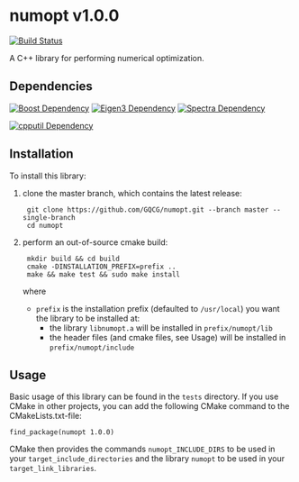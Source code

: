 # numopt v1.0.0

[![Build Status](https://travis-ci.org/GQCG/numopt.svg?branch=master)](https://travis-ci.org/GQCG/numopt)

A C++ library for performing numerical optimization.



## Dependencies
[![Boost Dependency](https://img.shields.io/badge/Boost-1.65.1+-000000.svg)](www.boost.org)
[![Eigen3 Dependency](https://img.shields.io/badge/Eigen-3.3.4+-000000.svg)](http://eigen.tuxfamily.org/index.php?title=Main_Page)
[![Spectra Dependency](https://img.shields.io/badge/Spectra-0.6.1+-000000.svg)](https://github.com/yixuan/spectra/)

[![cpputil Dependency](https://img.shields.io/badge/cpputil-1.2.2+-blue.svg)](https://github.com/GQCG/cpputil)



## Installation
To install this library:
1. clone the master branch, which contains the latest release:

        git clone https://github.com/GQCG/numopt.git --branch master --single-branch
        cd numopt

2. perform an out-of-source cmake build:

        mkdir build && cd build
        cmake -DINSTALLATION_PREFIX=prefix ..
        make && make test && sudo make install

    where
    * `prefix` is the installation prefix (defaulted to `/usr/local`) you want the library to be installed at:
        * the library `libnumopt.a` will be installed in `prefix/numopt/lib`
        * the header files (and cmake files, see Usage) will be installed in `prefix/numopt/include`



## Usage
Basic usage of this library can be found in the `tests` directory. If you use CMake in other projects, you can add the following CMake command to the CMakeLists.txt-file:

    find_package(numopt 1.0.0)

CMake then provides the commands `numopt_INCLUDE_DIRS` to be used in your `target_include_directories` and the library `numopt` to be used in your `target_link_libraries`.
